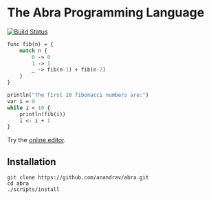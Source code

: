 # The Abra Programming Language

[![Build Status](https://github.com/anandrav/abra/workflows/CI/badge.svg)](https://github.com/anandrav/abra/actions?workflow=CI)

```ocaml
func fib(n) = {
    match n {
        0 -> 0
        1 -> 1
        _ -> fib(n-1) + fib(n-2)
    }
}

println("The first 10 fibonacci numbers are:")
var i = 0
while i < 10 {
    println(fib(i))
    i <- i + 1
}
```

Try the [online editor](https://abra-editor.replit.app).

## Installation

```
git clone https://github.com/anandrav/abra.git
cd abra
./scripts/install
```